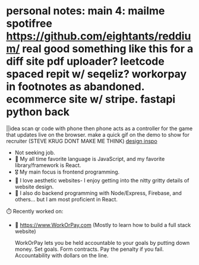 <!-- 
### Core systems

**Topics covered**:
`procedural programming`
`manual memory management`
`boolean algebra`
`gate logic`
`memory`
`computer architecture`
`assembly`
`machine language`
`virtual machines`
`high-level languages`
`compilers`
`operating systems`
`network protocols`
`and more`

Courses | Duration | Effort | Additional Text / Assignments| Prerequisites | Discussion
:-- | :--: | :--: | :--: | :--: | :--:
[Build a Modern Computer from First Principles: From Nand to Tetris](https://www.coursera.org/learn/build-a-computer) ([alt](https://www.nand2tetris.org/)) | 6 weeks | 7-13 hours/week | - | C-like programming language | [chat](https://discord.gg/vxB2DRV)
[Build a Modern Computer from First Principles: Nand to Tetris Part II ](https://www.coursera.org/learn/nand2tetris2) | 6 weeks | 12-18 hours/week | - | one of [these programming languages](https://user-images.githubusercontent.com/2046800/35426340-f6ce6358-026a-11e8-8bbb-4e95ac36b1d7.png), From Nand to Tetris Part I | [chat](https://discord.gg/AsUXcPu)
[Operating Systems: Three Easy Pieces](coursepages/ostep/README.md) | 10-12 weeks | 6-10 hours/week | - | Nand to Tetris Part II | [chat](https://discord.gg/wZNgpep)
[Computer Networking: a Top-Down Approach](http://gaia.cs.umass.edu/kurose_ross/online_lectures.htm)| 8 weeks | 4–12 hours/week | [Wireshark Labs](http://gaia.cs.umass.edu/kurose_ross/wireshark.php) | algebra, probability, basic CS | [chat](https://discord.gg/MJ9YXyV)

[[Video] CS 15-213 CMU Introduction to Computer Systems (CS:APP)](https://scs.hosted.panopto.com/Panopto/Pages/Sessions/List.aspx#folderID=%22b96d90ae-9871-4fae-91e2-b1627b43e25e%22)

[[Video] Berkeley CS 162 Operating Systems](https://www.youtube.com/watch?v=hry_qqXLej8&list=PLRdybCcWDFzCag9A0h1m9QYaujD0xefgM)

[Operating Systems: Three Easy Pieces](https://pages.cs.wisc.edu/~remzi/OSTEP/)

Bradfield CS Software Systems: Behind the Abstractions

[[Video] Threading Tutorial #1 - Concurrency, Threading and Parallelism Explained & Python 3 Tutorial](https://www.youtube.com/watch?v=olYdb0DdGtM&list=PLzMcBGfZo4-lTUl-4m1-9Jk27Eulyrmkx&index=1)
 -->
# personal notes: main 4: mailme spotifree https://github.com/eightants/reddium/ real good something like this for a diff site pdf uploader? leetcode spaced repit w/ seqeliz? workorpay in footnotes as abandoned. ecommerce site w/ stripe. fastapi python back 
||idea scan qr code with phone then phone acts as a controller for the game that updates live on the browser. make a quick gif on the demo to show for recruiter  (STEVE KRUG DONT MAKE ME THINK)
[design inspo](https://www.makerpad.co/)
- Not seeking job.
- 👀 My all time favorite language is JavaScript, and my favorite library/framework is React. 
- 🎖️ My main focus is frontend programming. 
- 🦢 I love aesthetic websites- I enjoy getting into the nitty gritty details of website design.
- 🥪 I also do backend programming with Node/Express, Firebase, and others... but I am most proficient in React. 

 ⏱️ Recently worked on: 
- 🔨 https://www.WorkOrPay.com (Mostly to learn how to build a full stack website)

  WorkOrPay lets you be held accountable to your goals by putting down money. Set goals. Form contracts. Pay the penalty if you fail. Accountability with dollars on the line.
<!---
wc2184/wc2184 is a ✨ special ✨ repository because its `README.md` (this file) appears on your GitHub profile.
You can click the Preview link to take a look at your changes.
--->
